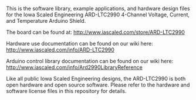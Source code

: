 This is the software library, example applications, and hardware design files for the Iowa Scaled Engineering ARD-LTC2990
4-Channel Voltage, Current, and Temperature Arduino Shield. 

The board can be found at:
http://www.iascaled.com/store/ARD-LTC2990

Hardware use documentation can be found on our wiki here:
http://www.iascaled.com/info/ARD-LTC2990

Arduino control library documentation can be found on our wiki here:
http://www.iascaled.com/info/Ard2990LibraryReference


Like all public Iowa Scaled Engineering designs, the ARD-LTC2990 is both open hardware and open source software.  Please refer to the hardware and software license files in this repository for details.
